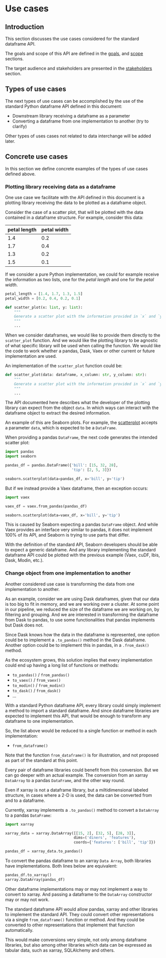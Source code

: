 # Use cases

## Introduction

This section discusses the use cases considered for the standard dataframe API.

The goals and scope of this API are defined in the [goals](01_purpose_and_scope.html#Goals),
and [scope](01_purpose_and_scope.html#Scope) sections.

The target audience and stakeholders are presented in the
[stakeholders](01_purpose_and_scope.html#Stakeholders) section.


## Types of use cases

The next types of use cases can be accomplished by the use of the standard Python dataframe
API defined in this document:

- Downstream library receiving a dataframe as a parameter
- Converting a dataframe from one implementation to another (try to clarify)

Other types of uses cases not related to data interchange will be added later.


## Concrete use cases

In this section we define concrete examples of the types of use cases defined above.

### Plotting library receiving data as a dataframe

One use case we facilitate with the API defined in this document is a plotting library
receiving the data to be plotted as a dataframe object.

Consider the case of a scatter plot, that will be plotted with the data contained in a
dataframe structure. For example, consider this data:

| petal length | petal width |
|--------------|-------------|
|          1.4 |         0.2 |
|          1.7 |         0.4 |
|          1.3 |         0.2 |
|          1.5 |         0.1 |

If we consider a pure Python implementation, we could for example receive the information
as two lists, one for the _petal length_ and one for the _petal width_.

```python
petal_length = [1.4, 1.7, 1.3, 1.5]
petal_width = [0.2, 0.4, 0.2, 0.1]

def scatter_plot(x: list, y: list):
    """
    Generate a scatter plot with the information provided in `x` and `y`.
    """
    ...
```

When we consider dataframes, we would like to provide them directly to the `scatter_plot`
function. And we would like the plotting library to be agnostic of what specific library
will be used when calling the function. We would like the code to work whether a pandas,
Dask, Vaex or other current or future implementation are used.

An implementation of the `scatter_plot` function could be:

```python
def scatter_plot(data: dataframe, x_column: str, y_column: str):
    """
    Generate a scatter plot with the information provided in `x` and `y`.
    """
    ...
```

The API documented here describes what the developer of the plotting library can expect
from the object `data`. In which ways can interact with the dataframe object to extract
the desired information.

An example of this are Seaborn plots. For example, the
[scatterplot](https://seaborn.pydata.org/generated/seaborn.scatterplot.html) accepts a
parameter `data`, which is expected to be a `DataFrame`.

When providing a pandas `DataFrame`, the next code generates the intended scatter plot:

```python
import pandas
import seaborn

pandas_df = pandas.DataFrame({'bill': [15, 32, 28],
                              'tip': [2, 5, 3]})

seaborn.scatterplot(data=pandas_df, x='bill', y='tip')
```

But if we instead provide a Vaex dataframe, then an exception occurs:

```python
import vaex

vaex_df = vaex.from_pandas(pandas_df)

seaborn.scatterplot(data=vaex_df, x='bill', y='tip')
```

This is caused by Seaborn expecting a pandas `DataFrame` object. And while Vaex
provides an interface very similar to pandas, it does not implement 100% of its
API, and Seaborn is trying to use parts that differ.

With the definition of the standard API, Seaborn developers should be able to
expect a generic dataframe. And any library implementing the standard dataframe
API could be plotted with the previous example (Vaex, cuDF, Ibis, Dask, Modin, etc.).


### Change object from one implementation to another

Another considered use case is transforming the data from one implementation to another.

As an example, consider we are using Dask dataframes, given that our data is too big to
fit in memory, and we are working over a cluster. At some point in our pipeline, we
reduced the size of the dataframe we are working on, by filtering and grouping. And
we are interested in transforming the dataframe from Dask to pandas, to use some
functionalities that pandas implements but Dask does not.

Since Dask knows how the data in the dataframe is represented, one option could be to
implement a `.to_pandas()` method in the Dask dataframe. Another option could be to
implement this in pandas, in a `.from_dask()` method.

As the ecosystem grows, this solution implies that every implementation could end up
having a long list of functions or methods:

- `to_pandas()` / `from_pandas()`
- `to_vaex()` / `from_vaex()`
- `to_modin()` / `from_modin()`
- `to_dask()` / `from_dask()`
- ...

With a standard Python dataframe API, every library could simply implement a method to
import a standard dataframe. And since dataframe libraries are expected to implement
this API, that would be enough to transform any dataframe to one implementation.

So, the list above would be reduced to a single function or method in each implementation:

- `from_dataframe()`

Note that the function `from_dataframe()` is for illustration, and not proposed as part
of the standard at this point.

Every pair of dataframe libraries could benefit from this conversion. But we can go
deeper with an actual example. The conversion from an xarray `DataArray` to a pandas
`DataFrame`, and the other way round.

Even if xarray is not a dataframe library, but a miltidimensional labeled structure,
in cases where a 2-D is used, the data can be converted from and to a dataframe.

Currently, xarray implements a `.to_pandas()` method to convert a `DataArray` to a
pandas `DataFrame`:

```python
import xarray

xarray_data = xarray.DataArray([[15, 2], [32, 5], [28, 3]],
                               dims=('diners', 'features'),
                               coords={'features': ['bill', 'tip']})

pandas_df = xarray_data.to_pandas()
```

To convert the pandas dataframe to an xarray `Data Array`, both libraries have
implementations. Both lines below are equivalent:

```python
pandas_df.to_xarray()
xarray.DataArray(pandas_df)
```

Other dataframe implementations may or may not implement a way to convert to xarray.
And passing a dataframe to the `DataArray` constructor may or may not work.

The standard dataframe API would allow pandas, xarray and other libraries to
implement the standard API. They could convert other representations via a single
`from_dataframe()` function or method. And they could be converted to other
representations that implement that function automatically.

This would make conversions very simple, not only among dataframe libraries, but
also among other libraries which data can be expressed as tabular data, such as
xarray, SQLAlchemy and others.
